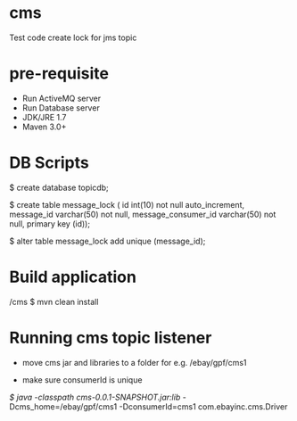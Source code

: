 cms
===

Test code create lock for jms topic


pre-requisite
=============
* Run ActiveMQ server
* Run Database server
* JDK/JRE 1.7
* Maven 3.0+

DB Scripts
==========
$ create database topicdb;

$ create table message_lock ( id int(10) not null auto_increment, message_id varchar(50) not null, message_consumer_id varchar(50) not null, primary key (id));

$ alter table message_lock add unique (message_id);

Build application
=================
/cms $ mvn clean install

Running cms topic listener
==========================
* move cms jar and libraries to a folder for e.g. /ebay/gpf/cms1

* make sure consumerId is unique

*$ java -classpath cms-0.0.1-SNAPSHOT.jar:lib* -Dcms_home=/ebay/gpf/cms1 -DconsumerId=cms1 com.ebayinc.cms.Driver
